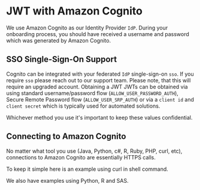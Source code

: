 <script setup>
import CodeBlock from '/docs/components/CodeBlock.vue'
</script>

# JWT with Amazon Cognito

We use Amazon Cognito as our Identity Provider `IdP`.  During your onboarding process, you should have received a username and password which was generated by Amazon Cognito.


## SSO Single-Sign-On Support
Cognito can be integrated with your federated `IdP` single-sign-on `sso`.  If you require `sso` please reach out to our support team.  Please note, that this will require an upgraded account.
Obtaining a JWT
JWTs can be obtained via using standard username/password flow (`ALLOW_USER_PASSWORD_AUTH`),  Secure Remote Password flow (`ALLOW_USER_SRP_AUTH`) or via a `client id` and `client secret` which is typically used for automated solutions.

Whichever method you use it's important to keep these values confidential.

## Connecting to Amazon Cognito

No matter what tool you use (Java, Python, c#, R, Ruby, PHP, curl, etc), connections to Amazon Cognito are essentially HTTPS calls.

To keep it simple here is an example using curl in shell command.

We also have examples using Python, R and SAS.


<CodeBlock src="https://raw.githubusercontent.com/AplosAnalytics/docs.aplosanalytics.com/develop/docs/samples/shell/amazon-cognito-jwt.sh" lang="shell"></CodeBlock>



<!-- coming soon

### JWT via username and password


### JWT via Secure Repot Password Flow


### JWT via client id and client secret -->

